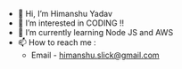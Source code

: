 - 👋 Hi, I’m Himanshu Yadav
- 👀 I’m interested in CODING !!
- 🌱 I’m currently learning Node JS and AWS
- 📫 How to reach me : 
  -  Email - himanshu.slick@gmail.com

<!---
himanshu-slick/himanshu-slick is a ✨ special ✨ repository because its `README.md` (this file) appears on your GitHub profile.
You can click the Preview link to take a look at your changes.
--->
